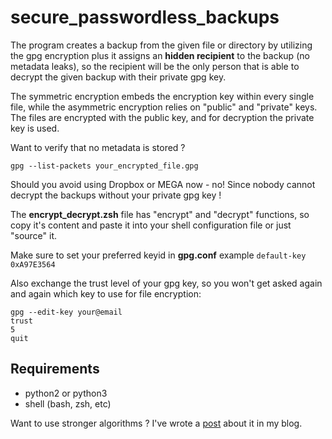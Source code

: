 secure_passwordless_backups
===========================

The program creates a backup from the given file or directory by utilizing the gpg encryption plus it assigns an **hidden recipient** to the backup (no metadata leaks), so the recipient will be the only person that is able to decrypt the given backup with their private gpg key.

The symmetric encryption embeds the encryption key within every single file, while the asymmetric encryption relies on "public" and "private" keys. The files are encrypted with the public key, and for decryption the private key is used.

Want to verify that no metadata is stored ?

    gpg --list-packets your_encrypted_file.gpg

Should you avoid using Dropbox or MEGA now - no! Since nobody cannot decrypt the backups without your private gpg key !

The **encrypt_decrypt.zsh** file has "encrypt" and "decrypt" functions, so copy it's content and paste it into your shell configuration file or just "source" it.

Make sure to set your preferred keyid in **gpg.conf** example `default-key 0xA97E3564`

Also exchange the trust level of your gpg key, so you won't get asked again and again which key to use for file encryption:

    gpg --edit-key your@email
    trust
    5
    quit


## Requirements

* python2 or python3
* shell (bash, zsh, etc)

Want to use stronger algorithms ? I've wrote a [post](http://wifiextender.github.io/post/gpg-use-stronger-algorithms/) about it in my blog.